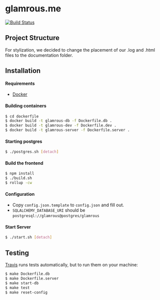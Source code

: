 glamrous.me 
===========
[![Build Status](https://travis-ci.org/DrewRomanyk/glamrous.me.svg?branch=master)](https://travis-ci.org/DrewRomanyk/glamrous.me)

## Project Structure

For stylization, we decided to change the placement of our .log and .html files to the documentation folder.


## Installation

#### Requirements
* [Docker](https://www.docker.com)

#### Building containers
```bash
$ cd dockerfile
$ docker build -t glamrous-db -f Dockerfile.db .
$ docker build -t glamrous-dev -f Dockerfile.dev .
$ docker build -t glamrous-server -f Dockerfile.server .
```

#### Starting postgres
```bash
$ ./postgres.sh [detach]
```

#### Build the frontend
```bash
$ npm install
$ ./build.sh
$ rollup -cw
```

#### Configuration
 * Copy `config.json.template` to `config.json` and fill out.
 * `SQLALCHEMY_DATABASE_URI` should be `postgresql://glamrous@postgres/glamrous`

#### Start Server
```bash
$ ./start.sh [detach]
```

## Testing
[Travis](https://travis-ci.org/DrewRomanyk/glamrous.me) runs tests automatically, but to run them on your machine:

```bash
$ make Dockerfile.db
$ make Dockerfile.server
$ make start-db
$ make test
$ make reset-config
```